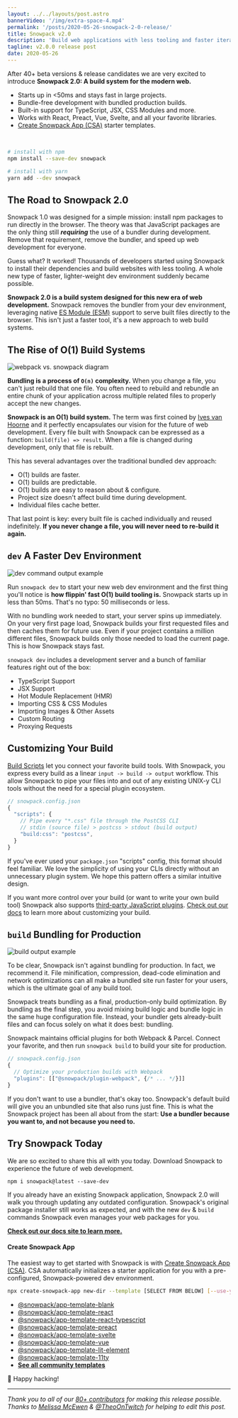 ```yaml
---
layout: ../../layouts/post.astro
bannerVideo: '/img/extra-space-4.mp4'
permalink: '/posts/2020-05-26-snowpack-2-0-release/'
title: Snowpack v2.0
description: 'Build web applications with less tooling and faster iteration.'
tagline: v2.0.0 release post
date: 2020-05-26
---
```


After 40+ beta versions & release candidates we are very excited to introduce **Snowpack 2.0: A build system for the modern web.**

- Starts up in <50ms and stays fast in large projects.
- Bundle-free development with bundled production builds.
- Built-in support for TypeScript, JSX, CSS Modules and more.
- Works with React, Preact, Vue, Svelte, and all your favorite libraries.
- [Create Snowpack App (CSA)](https://github.com/withastro/snowpack/tree/main/create-snowpack-app/cli) starter templates.

<br/>

```bash
# install with npm
npm install --save-dev snowpack

# install with yarn
yarn add --dev snowpack
```

## The Road to Snowpack 2.0

Snowpack 1.0 was designed for a simple mission: install npm packages to run directly in the browser. The theory was that JavaScript packages are the only thing still **_requiring_** the use of a bundler during development. Remove that requirement, remove the bundler, and speed up web development for everyone.

Guess what? It worked! Thousands of developers started using Snowpack to install their dependencies and build websites with less tooling. A whole new type of faster, lighter-weight dev environment suddenly became possible.

**Snowpack 2.0 is a build system designed for this new era of web development.** Snowpack removes the bundler from your dev environment, leveraging native [ES Module (ESM)](https://developer.mozilla.org/en-US/docs/Web/JavaScript/Reference/Statements/import) support to serve built files directly to the browser. This isn't just a faster tool, it's a new approach to web build systems.

## The Rise of O(1) Build Systems

![webpack vs. snowpack diagram](/img/snowpack-unbundled-example-3.png)

**Bundling is a process of `O(n)` complexity.** When you change a file, you can't just rebuild that one file. You often need to rebuild and rebundle an entire chunk of your application across multiple related files to properly accept the new changes.

**Snowpack is an O(1) build system.** The term was first coined by [Ives van Hoorne](https://www.youtube.com/watch?v=Yu9zcJJ4Uz0) and it perfectly encapsulates our vision for the future of web development. Every file built with Snowpack can be expressed as a function: `build(file) => result`. When a file is changed during development, only that file is rebuilt.

This has several advantages over the traditional bundled dev approach:

- O(1) builds are faster.
- O(1) builds are predictable.
- O(1) builds are easy to reason about & configure.
- Project size doesn't affect build time during development.
- Individual files cache better.

That last point is key: every built file is cached individually and reused indefinitely. **If you never change a file, you will never need to re-build it again.**

## `dev` A Faster Dev Environment

![dev command output example](/img/snowpack-dev-startup-2.png)

Run `snowpack dev` to start your new web dev environment and the first thing you'll notice is **how flippin' fast O(1) build tooling is.** Snowpack starts up in less than 50ms. That's no typo: 50 milliseconds or less.

With no bundling work needed to start, your server spins up immediately. On your very first page load, Snowpack builds your first requested files and then caches them for future use. Even if your project contains a million different files, Snowpack builds only those needed to load the current page. This is how Snowpack stays fast.

`snowpack dev` includes a development server and a bunch of familiar features right out of the box:

- TypeScript Support
- JSX Support
- Hot Module Replacement (HMR)
- Importing CSS & CSS Modules
- Importing Images & Other Assets
- Custom Routing
- Proxying Requests

## Customizing Your Build

[Build Scripts](/concepts/build-pipeline) let you connect your favorite build tools. With Snowpack, you express every build as a linear `input -> build -> output` workflow. This allow Snowpack to pipe your files into and out of any existing UNIX-y CLI tools without the need for a special plugin ecosystem.

```js
// snowpack.config.json
{
  "scripts": {
    // Pipe every "*.css" file through the PostCSS CLI
    // stdin (source file) > postcss > stdout (build output)
    "build:css": "postcss",
  }
}
```

If you've ever used your `package.json` "scripts" config, this format should feel familiar. We love the simplicity of using your CLIs directly without an unnecessary plugin system. We hope this pattern offers a similar intuitive design.

If you want more control over your build (or want to write your own build tool) Snowpack also supports [third-party JavaScript plugins](/plugins). [Check out our docs](/concepts/build-pipeline) to learn more about customizing your build.

## `build` Bundling for Production

![build output example](/img/snowpack-build-example.png)

To be clear, Snowpack isn't against bundling for production. In fact, we recommend it. File minification, compression, dead-code elimination and network optimizations can all make a bundled site run faster for your users, which is the ultimate goal of any build tool.

Snowpack treats bundling as a final, production-only build optimization. By bundling as the final step, you avoid mixing build logic and bundle logic in the same huge configuration file. Instead, your bundler gets already-built files and can focus solely on what it does best: bundling.

Snowpack maintains official plugins for both Webpack & Parcel. Connect your favorite, and then run `snowpack build` to build your site for production.

```js
// snowpack.config.json
{
  // Optimize your production builds with Webpack
  "plugins": [["@snowpack/plugin-webpack", {/* ... */}]]
}
```

If you don't want to use a bundler, that's okay too. Snowpack's default build will give you an unbundled site that also runs just fine. This is what the Snowpack project has been all about from the start: **Use a bundler because you want to, and not because you need to.**

## Try Snowpack Today

We are so excited to share this all with you today. Download Snowpack to experience the future of web development.

```
npm i snowpack@latest --save-dev
```

If you already have an existing Snowpack application, Snowpack 2.0 will walk you through updating any outdated configuration. Snowpack's original package installer still works as expected, and with the new `dev` & `build` commands Snowpack even manages your web packages for you.

**[Check out our docs site to learn more.](https://www.snowpack.dev/)**

#### Create Snowpack App

The easiest way to get started with Snowpack is with [Create Snowpack App (CSA)](https://github.com/withastro/snowpack). CSA automatically initializes a starter application for you with a pre-configured, Snowpack-powered dev environment.

```bash
npx create-snowpack-app new-dir --template [SELECT FROM BELOW] [--use-yarn]
```

- [@snowpack/app-template-blank](https://github.com/withastro/snowpack/tree/main/create-snowpack-app/app-template-blank)
- [@snowpack/app-template-react](https://github.com/withastro/snowpack/tree/main/create-snowpack-app/app-template-react)
- [@snowpack/app-template-react-typescript](https://github.com/withastro/snowpack/tree/main/create-snowpack-app/app-template-react-typescript)
- [@snowpack/app-template-preact](https://github.com/withastro/snowpack/tree/main/create-snowpack-app/app-template-preact)
- [@snowpack/app-template-svelte](https://github.com/withastro/snowpack/tree/main/create-snowpack-app/app-template-svelte)
- [@snowpack/app-template-vue](https://github.com/withastro/snowpack/tree/main/create-snowpack-app/app-template-vue)
- [@snowpack/app-template-lit-element](https://github.com/withastro/snowpack/tree/main/create-snowpack-app/app-template-lit-element)
- [@snowpack/app-template-11ty](https://github.com/withastro/snowpack/tree/main/create-snowpack-app/app-template-11ty)
- **[See all community templates](https://github.com/withastro/snowpack/tree/main/create-snowpack-app)**

🐹 Happy hacking!

---

_Thank you to all of our [80+ contributors](https://github.com/withastro/snowpack/graphs/contributors) for making this release possible._
_Thanks to [Melissa McEwen](https://twitter.com/melissamcewen) & [@TheoOnTwitch](https://twitter.com/TheoOnTwitch) for helping to edit this post._
